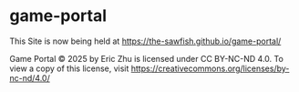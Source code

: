 # game-portal

This Site is now being held at https://the-sawfish.github.io/game-portal/

Game Portal  © 2025 by Eric Zhu is licensed under CC BY-NC-ND 4.0. To view a copy of this license, visit https://creativecommons.org/licenses/by-nc-nd/4.0/
